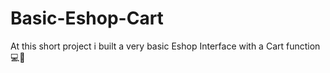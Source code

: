 # Basic-Eshop-Cart
At this short project i built a very basic Eshop Interface with a Cart function 💻🛒
